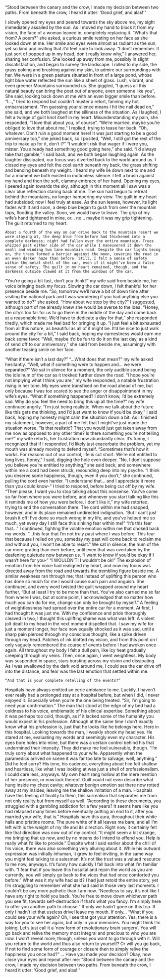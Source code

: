 “Stood between the canary and the crow,
I made my decision between two paths.
From beneath the crow, I heard it utter:
‘Good grief, and alas!’”

I slowly opened my eyes and peered towards the sky above me, my sight immediately assailed by the sun. As I moved my hand to block it from my vision, the face of a woman leaned in, completely replacing it. “What’s that from? A poem?” she asked, a curious smile resting on her face as she looked down at me. Her smile and eyes were almost as radiant as the sun, yet so kind and inviting that it’d feel rude to look away. 
“I don’t remember. It just sort of popped up in my head, don’t really know why,” I answered her, sharing her confusion. She looked up away from me, possibly in slight dissatisfaction, and began to survey the landscape. I rolled to my side, the grass poking and brushing against my skin, to admire our surroundings with her. We were in a green pasture situated in front of a large pond, whose light blue water reflected the sun like a sheet of glass. Lush, vibrant, and even greener Mountains surrounded us. 
She giggled, “I guess all this natural beauty can bring the poet out of anyone, even someone like you”, She said, looking back down at me with an even bigger smile than before. 
“I…,” tried to respond but couldn’t muster a retort, fanning my hot embarrassment.
“I’m guessing your silence means I hit the nail dead on,” she said, and we both laughed at the silliness of the situation. As I laughed, I felt a twinge of guilt knot itself in my heart. Misunderstanding my pain, she responded, “I love that about you, of course”. 
“We’re married, maybe you’re obliged to love that about me,” I replied, trying to tease her back. 
“Oh, whatever. Don’t ruin a good moment here! It was just starting to be a good anniversary too,” she joked back, so I posited, “Well, I still got the rest of the trip to make up for it, don’t I?”
“I wouldn’t risk that wager if I were you, mister. You already had something good going here,” she said. 
“I’d always take that gamble,” I said back, and we both began laughing again. As the laughter dissipated, our focus was diverted back to the world around us. I closed my eyes and felt the cool earth beneath my back, the grass shifting and bending beneath my weight. I heard my wife lie down next to me and for a moment we both existed in motionless silence. I felt a brush against my hand and then the soft, clammy embrace of her hand. Opening my eyes, I peered again towards the sky, although in this moment all I saw was a clear blue reflection staring back at me. The sun had begun to retreat behind the mountains, no longer hampering my view. The guilt in my heart had subsided; now I feel truly at ease. As the sun leaves, however, its light fades with it and soon, a deep blue began to gush from over the mountain tops, flooding the valley. Soon, we would have to leave. The grip of my wife’s hand tightened in mine, or… no… maybe it was my grip tightening. The guilt returned to my heart. 

	About a fourth of the way on our drive back to the mountain resort we were staying at, the deep blue from before had thickened into a complete darkness; night had fallen over the entire mountain. Trees whizzed past either side of the car while I maneuvered it down the small and winding two lane mountain road. Despite the car lights being on, the trees formed a barrier against the moon, covering the road in an even darker haze than before. Still, I felt a sense of safety within the metal shell of the car, even if it might’ve been a false sense of safety. The guilt in my heart remained, though, and the darkness outside clawed at it from the windows of the car.
“You’re going a bit fast, don’t you think?” my wife said from beside me, her voice bringing back my focus. Slowing the car down, I felt thankful for her presence beside me. 
“So, tomorrow we’ll have a bit of down time after visiting the national park and I was wondering if you had anything else you wanted to do?” she asked.
“How about we stop by the city?” I suggested, although part of me already knew she would be averse to the idea.
“Honey, the city’s too far for us to go there in the middle of the day and come back at a reasonable time. We’d have to dedicate a day for that,” she responded tiredly, which made me feel bad for bringing it up. 
“I just feel a bit exhausted from all this nature, as beautiful as all of it might be. It’d be nice to just walk around the city for a bit,” I said back, hoping my earnestness would earn me back some favor.
 “Well, maybe it’d be fun to do it on the last day, as a kind of send off to our anniversary,” she said from beside me, assumingly with another teasing smile on her face. 

“What if there isn’t a last day?”
“…What does that mean?” my wife asked hesitantly.
“Well, what if something were to happen and… we were separated?”
We sat in silence for a moment, the only audible sound being the idle hum of the car as it trekked further down the road. “I hope you’re not implying what I think you are,” my wife responded, a notable frustration rising in her tone. My eyes were transfixed on the road ahead of me, but only because I was too scared to see the anger or disappointment in my wife’s eyes. 
“What if something happened? I don’t know, I’d be extremely sad. Why do you feel the need to bring this up all the time?” my wife continued angrily. 
“I’m just being realistic. When we talk about the future like this gets me thinking, and I’d just want to know if you’d be okay,” I said back, hoping my honesty might calm the situation down a bit. As I finished my statement, however, a part of me felt that I might’ve just made the situation worse. 
“Is that realistic? That you would just get taken away from me now as opposed to any other time? Is there something you’re not telling me?” my wife retorts, her frustration now abundantly clear. It’s funny, I recognized that if I responded, I’d likely just exacerbate the problem, yet my mouth was already moving to defend myself.
“Sometimes that’s how it works. For reasons out of our control, life is cut short. We’re not entitled to long lives, honey,” I said, digging the hole even deeper.
“No, I don’t suppose you believe you’re entitled to anything,” she said back, and somewhere within me a cord had been struck, resounding deep into my psyche. “I think you deserve some happiness, though, even if you don’t,” she continued, pulling the cord even harder. 
“I understand that… and I appreciate it more than you could know-” I tried to respond, before being cut off by my wife.
“Then please, I want you to stop talking about this nonsense. You’ve come so far from where you were before, and whenever you start talking like this it reminds me of how you were before. I don’t like it,” my wife retorted, trying to end the conversation there. The cord within me had snapped, however, and in its place remained undirected indignation. 
“But I can’t just brush it off! I’ve done so much wrong in my life, and you’ve helped me so much, yet every day I still face this sinking fear within me!” 
“It’s this fear that…” I continued, fighting the volatile emotion within me that choked back my words. “…this fear that I’m not truly past where I was before. This fear that because I relied on you, someday my past will come back to reclaim me and without you, I won’t be able to resist.” We sat in silence, the hum of the car more grating than ever before, until even that was overtaken by the deafening quietude now between us. “I want to know if you’d be okay if I wasn’t here for you-”
“I WOULDN’T! I wouldn’t be ok!”
The explosion of emotion from her voice had realigned my heart, and now my focus was directed away from the road and towards the trembling figure beside me. A similar weakness ran through me; that instead of uplifting this person who has done so much for me I would cause such pain and anguish. She continued, and every word twisted the guilt wrapped around my heart further, “But at least I try to be more than that. You’ve also carried me so far from where I was, but at some point, I acknowledged that no matter how much you can do for me, change can only be brought by myself.” 
A feeling of weightlessness had spread over the entire car for a moment. At first, I had thought it was just me. With my confidence and pride thoroughly cleaved in two, I thought this uplifting shame was what was left. A violent jolt dealt to my head in the next moment dispelled that. I saw my wife for just a moment longer, her face now equally shocked as it was sad, until a sharp pain pierced through my conscious thought, like a spike driven through my head. Patches of ink blotted my vision, and from this point on I only vaguely remembered the course of events before I had awoken once again. All throughout my body I felt a dull pain, like icy heat gradually creeping through my veins. Then, once again, I went weightless. My body was suspended in space, stars bursting across my vision and dissipating. As I was swallowed by the dark void around me, I could see the car drive off into the distance, and fear was the last emotion that settled within me. 

	“And that is your complete retelling of the events?”
Hospitals have always emitted an eerie ambiance to me. Luckily, I haven’t ever really had a prolonged stay at a hospital before, but when I did, I never enjoyed it. Especially when you’re the one being treated.
“Sir, I’m going to need your confirmation.”
The man that stood at the edge of my bed had a coldness to his voice, emblematic of his clinical expertise. Something about it was perhaps too cold, though, as if it lacked some of the humanity you would expect in his profession. Although at the same time I don’t exactly know what his profession is, just that he looks like he belongs here. Here in this hospital. Looking towards the man, I weakly shook my head yes. He stared at me, evaluating my words and seemingly even my character. His eyes bore holes into mine, but there was a certain control behind his that undermined their intensity. They did make me feel vulnerable, though. 
“I’m truly sorry about what happened to your wife. Apparently when the paramedics arrived on scene it was far too late to salvage, well, anything.”
Did he feel sorry? His tone, his cadence, everything about him felt shallow and heartless, like what I was looking at was just a shell of professionalism. I could care less, anyways. My own heart rang hollow at the mere mention of her presence, or now lack thereof. Guilt could not even describe what hung inside my chest cavity; whatever benign emotion sat there now rotted away at my insides, leaving me the shallow imitation of a man. Hospitals have this feeling of finality to them, this surrealism that separates me from not only reality but from myself as well. 
“According to these documents, you struggled with a gambling addiction for a few years? It seems here like you had relapsed many times before eventually putting an end to it, after you married your wife, that is.”
Hospitals have this aura, throughout their white halls and pristine rooms. The pure white of it all leaves me bare, and all I’m left with is the weight of my life and its direction. Right now, it certainly felt like that direction was now out of my control. 
“It might seem a bit strange, me bringing that up now, and by no means do I intend to offend you. Help is really what I’d like to provide.”
Despite what I said earlier about the chill of his voice, there was also something very alluring about it. While his outward expression was initially inhuman, it grew to feel inviting, in the same way you might feel talking to a salesman. It’s not like trust was a valued resource to me now, anyways. It’s funny how quickly I fall back into what I’m familiar with.
“I fear that if you leave this hospital and rejoin the world as you are currently, you will simply go back to the vices that had once comforted you before.”
What was it my wife had said? I had just retold the entire story, yet I’m struggling to remember what she had said in those very last moments. I couldn’t be any more pathetic than I am now. 
“Needless to say, it’s not like I have any right to hold you back. You’re free to move down whichever path you see fit, towards self-destruction if that’s what you fancy. I’m simply here to offer you another path to choose.”
If only we hadn’t gone on this trip. If only I hadn’t let that useless drivel leave my mouth. If only…
“What if you could see your wife again? Oh, I see that got your attention. Yes, there is a way for you to see her again, but only in your memories. You might think I’m joking. Let’s just call it a ‘new form of revolutionary brain surgery’. You will go back and relive the memory most integral and precious to who you are now. I won’t reveal more, though, unless you want to go through with it. Will you return to the world and thus also return to yourself? Or will you go back, if not to find some form of courage or closure then to simply relive the happiness you once had?”
… Have you made your decision? Okay, now close your eyes and repeat after me:
“Stood between the canary and the crow,
I made my decision between two paths.
From beneath the crow, I heard it utter:
‘Good grief, and alas!’”
